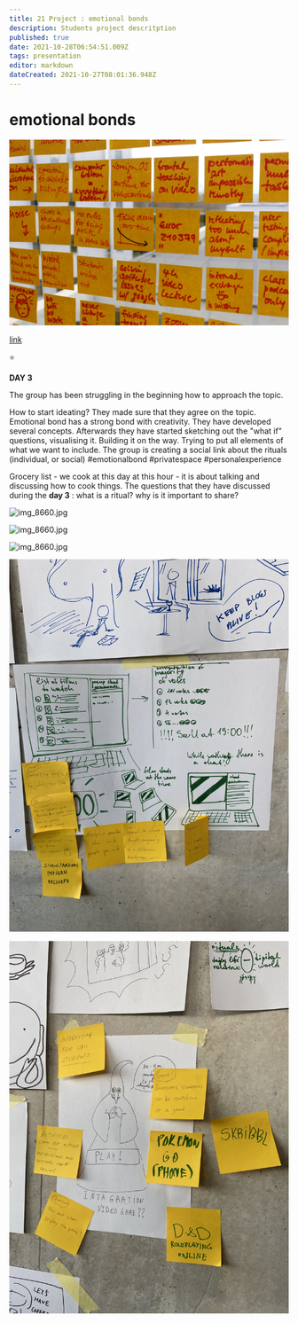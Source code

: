 ```yaml
---
title: 21 Project : emotional bonds
description: Students project descritption
published: true
date: 2021-10-28T06:54:51.009Z
tags: presentation
editor: markdown
dateCreated: 2021-10-27T08:01:36.948Z
---
```


# emotional bonds

![post-its.jpg](/post-its.jpg)

[link](http://google.com)

:star:

**DAY 3**

The group has been struggling in the beginning how to approach the topic.

How to start ideating? They made sure that they agree on the topic. Emotional bond has a strong bond with creativity. They have developed several concepts. Afterwards they have started sketching out the "what if" questions, visualising it. Building it on the way. Trying to put all elements of what we want to include. The group is creating a social link about the rituals (individual, or social) #emotionalbond #privatespace #personalexperience 

Grocery list - we cook at this day at this hour - it is about talking and discussing how to cook things.  The questions that they have discussed during the **day 3** : what is a ritual? why is it important to share?

![img_8660.jpg](/day-3/img_8660.jpg)

![img_8660.jpg](/day-3/img_8661.jpg)

![img_8660.jpg](/day-3/img_8662.jpg)

![img_8660.jpg](/day-3/img_8663.jpg)

![img_8660.jpg](/day-3/img_8664.jpg)




